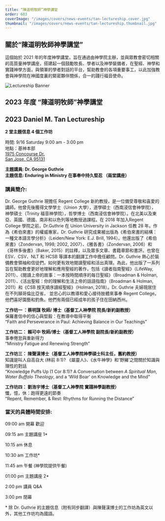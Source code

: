```yaml
---
title: “陳道明牧師”神學講堂
order: 603
coverImage: "/images/covers/news-events/tan-lectureship.cover.jpg"
thumbnail: "/images/covers/news-events/tan-lectureship.thumbnail.jpg"
---
```


<div class="text-center">

## 關於“陳道明牧師神學講堂”

</div>

這個始於 2021 年的年度神學講堂，旨在通過由神學院主辦，並與眾教會密切相關的高質量神學講座，搭建起一個鼓勵牧長、學者以及神學裝備者，在聖經、神學和實踐神學方面，與領軍的學者對話的平台，幫助教會的各項重要事工，以此加強教會與神學院在神國度裏的緊密夥伴關係，合一的踐行福音使命。

<div class="text-center">

![Lectureship Banner](/images/lectureship/lectureship-banner.jpg)

## 2023 年度 “陳道明牧師”神學講堂

## 2023 Daniel M. Tan Lectureship

**2 堂主題信息 4 個工作坊**

時間: 9/16 Saturday 9:00 am - 3:00 pm\
地點：基神本部\
[1975 Concourse Dr.\
San Jose, CA 95131](https://goo.gl/maps/Gi57SXut58CT5Ui38)

**主題講員: Dr. George Guthrie** \
**主題信息: Enduring in Ministry 在事奉中持久堅忍 （兩堂講座）**

</div>

### 講員簡介:

Dr. George Guthrie 現擔任 Regent College 新約教授，是一位備受尊敬和喜愛的講師。他曾先後獲得文學學士（Union 大學），道學碩士（西南浸信會神學院），神學碩士（Trinity 福音神學院），哲學博士（西南浸信會神學院）。在北美以及東亞、英國、德國、南非和以色列等地教授過課程。在 2018 年加入Regent College 學院之前，Dr.Guthrie 在 Union University in Jackson 任教 28 年。作為《希伯來書》的權威專家，Dr. Guthrie 研究成果被出版為《希伯來書的結構：一種文本語言學分析》（Leiden/New York: E.J. Brill, 1994）。他還出版了《希伯來書》（Zondervan, 1998; 2002, 2007）、《雅各書》（Zondervan, 2006）和《哥林多後書》（Baker, 2015）的註釋，以及眾多文章、書籍章節和書評。也曾在 ESV、CSV、NLT 和 HCSB 等譯本的翻譯工作中擔任顧問。Dr. Guthrie 熱心於裝備教會領袖和信徒們，如何更有效地閱讀聖經和活出真理。為此，他出版了一系列旨在幫助教會更好地理解和應用聖經的著作，包括《讀者指南聖經》（LifeWay, 2011）、《閱讀上帝的故事：一本按時間順序的每日聖經》（Broadman & Holman, 2011）、《活出聖經：你的理解和生活上帝的話語指南》（Broadman & Holman, 2011）和《CSB 按天順序讀經聖經》（Holman, 2018）。Dr. Guthrie 夫婦現居住在不列顛哥倫比亞省， 並忠心的以教導和愛心接待肢體來事奉 Regent College。他們喜好園藝和釣魚。他們有兩個已經成年的孩子住在田納西州。

**工作坊一 ：蔡明謀 牧師/ 博士（基督工人神學院 院長/新約副教授）** \
保羅書信中的信心與堅毅：在教導中取得平衡 \
“Faith and Perseverance in Paul: Achieving Balance in Our Teachings”

**工作坊二： 賴可中 牧師/博士（基督工人神學院 副院長/新約副教授）** \
事奉倦怠與重新得力 \
“Ministry Fatigue and Renewing Strength”

**工作坊三： 陳聲漢博士（基督工人神學院神學碩士科主任，舊約教授）** \
知識是叫人自高自大 (林前 8:1)? 《屬靈人》、《水牛神學》和'野豬’之間關於知識與理性的對話 \
“Knowledge Puffs Up (1 Cor 8:1)? A Conversation between _A Spiritual Man_, _Water Buffalo Theology_, and a ‘Wild Boar’ on Knowledge and the Mind”

**工作坊四： 劉浩宇博士（基督工人神學院 實踐神學副教授）** \
懺，憶，休：跑得更遠的節奏 \
“Repent, Remember, & Rest: Rhythms for Running the Distance”

### 當天的具體時間安排:

09:00 am 開幕 歡迎

09:15 am 主題講座 1\*

10:15 am 休息

10:30 am 工作坊\*

11:45 am 午餐 (神學院提供午餐)

01:00 pm 主題講座 2\*

2:00 pm 講員 Q&A

3:00 pm 閉幕

\* 除 Dr. Guthrie 的主題信息（附有同步翻譯）與陳聲漢博士的工作坊為英文以外，其他工作坊均為國語。
